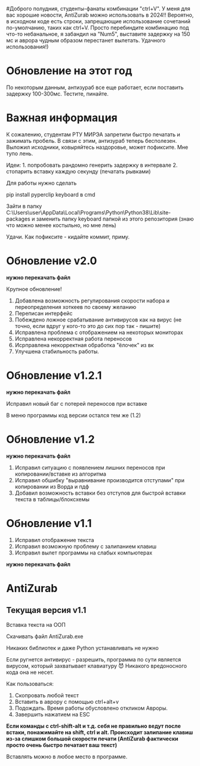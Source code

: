 #Доброго полудния, студенты-фанаты комбинации "ctrl+V". У меня для вас хорошие новости, AntiZurab можно использовать в 2024!! Вероятно, в исходном коде есть строки, запрещающие использование сочетаний по-умолчанию, таких как ctrl+V. Просто перебиндите комбинацию под что-то небанальное, я забандил на "Num5", выставите задержку на 150 мс и аврора чудным образом перестанет вылетать. Удачного использования!)

# Обновление на этот год

По некоторым данным, антизураб все еще работает, если поставить задержку 100-300мс. Тестите, пинайте.


# Важная информация

К сожалению, студентам РТУ МИРЭА запретили быстро печатать и зажимать пробель. В связи с этим, антизураб теперь бесполезен. Выложил исходники, ковыряйтесь наздоровье, может пофиксите. Мне тупо лень.

Идеи:
    1. попробовать рандомно генерить задержку в интервале
    2. стопарить вставку каждую секунду (печатать рывками)
    
Для работы нужно сделать

pip install pyperclip keyboard в cmd

Зайти в папку C:\Users\user\AppData\Local\Programs\Python\Python38\Lib\site-packages и заменить папку keyboard папкой из этого репозитория 
(знаю что можно менее костыльно, но мне лень)

Удачи. Как пофиксите - кидайте коммит, приму.


# Обновление v2.0

**нужно перекачать файл**

Крупное обновление!

1. Добавлена возможность регулирования скорости набора и переопределения хоткеев по своему желанию
2. Переписан интерфейс
3. Побеждено ложное срабатывание антивирусов как на вирус (не точно, если вдруг у кого-то это до сих пор так - пишите)
4. Исправлена проблема с отображением на некоторых мониторах
5. Исправлена некорректная работа переносов
6. Исрправлена некорректная обработка "ёлочек" из вк
7. Улучшена стабильность работы.

# Обновление v1.2.1

**нужно перекачать файл**

Исправил новый баг с потерей переносов при вставке

В меню программы код версии остался тем же (1.2)

# Обновление v1.2

**нужно перекачать файл**

1. Исправил ситуацию с появлением лишних переносов при копировании/вставке из алгоритма
2. Исправил обшибку "выравнивание производится отступами" при копировании из Ворда и пдф
3. Добавил возможность вставки без отступов для быстрой вставки текста в таблицы/блоксхемы

# Обновление v1.1

1. Исправил отображение текста
2. Исправил возможную проблему с залипанием клавиш
3. Исправил вылет программы на слабых компьютерах

**нужно перекачать файл**


# AntiZurab

## Текущая версия v1.1

Вставка текста на ООП

Скачивать файл AntiZurab.exe

Никаких библиотек и даже Python устанавливать не нужно

Если ругнется антивирус - разрешить, программа по сути является вирусом, который захватывает клавиатуру 😈
Никакого вредоносного кода она не несет.

Как пользоваться:
1. Скопровать любой текст
2. Вставить в аврору с помощью ctrl+alt+v
3. Подождать. Время работы обусловлено откликом Авроры.
4. Завершить нажатием на ESC
    
**Если команды с ctrl-shift-alt и т.д. себя не правильно ведут после встаки, понажимайте на shift, ctrl и alt. Происходит залипание клавиш из-за слишком большой скорости печати (AntiZurab фактически просто очень быстро печатает ваш текст)**

Вставлять можно в любое место в программе.

